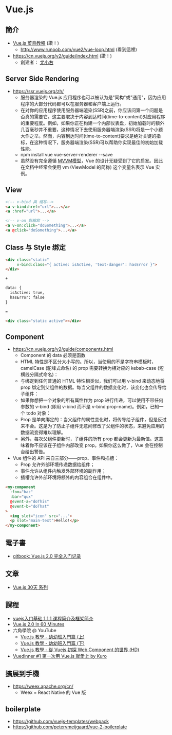 # Vue.js

## 簡介

* [Vue.js 菜鳥教程](http://www.runoob.com/vue2/) (讚！)
  * http://www.runoob.com/vue2/vue-loop.html (看到這裡)
* https://cn.vuejs.org/v2/guide/index.html (讚！)
  * 創建者： [尤小右](https://www.weibo.com/arttechdesign?is_all=1)

## Server Side Rendering

* https://ssr.vuejs.org/zh/
  * 服务器渲染的 Vue.js 应用程序也可以被认为是"同构"或"通用"，因为应用程序的大部分代码都可以在服务器和客户端上运行。
  * 在对你的应用程序使用服务器端渲染(SSR)之前，你应该问第一个问题是否真的需要它。这主要取决于内容到达时间(time-to-content)对应用程序的重要程度。例如，如果你正在构建一个内部仪表盘，初始加载时的额外几百毫秒并不重要，这种情况下去使用服务器端渲染(SSR)将是一个小题大作之举。然而，内容到达时间(time-to-content)要求是绝对关键的指标，在这种情况下，服务器端渲染(SSR)可以帮助你实现最佳的初始加载性能。
  * npm install vue vue-server-renderer --save
  * 虽然没有完全遵循 [MVVM模型](https://en.wikipedia.org/wiki/Model%E2%80%93view%E2%80%93viewmodel)，Vue 的设计无疑受到了它的启发。因此在文档中经常会使用 vm (ViewModel 的简称) 这个变量名表示 Vue 实例。 

## View

```html
<!-- v-bind 與 缩写-->
<a v-bind:href="url">...</a>
<a :href="url">...</a>

<!-- v-on 與縮寫 -->
<a v-on:click="doSomething">...</a>
<a @click="doSomething">...</a>

```

## Class 与 Style 绑定

```html
<div class="static"
     v-bind:class="{ active: isActive, 'text-danger': hasError }">
</div>

+ 

data: {
  isActive: true,
  hasError: false
}

=

<div class="static active"></div>
```

## Component

* https://cn.vuejs.org/v2/guide/components.html
  * Component 的 data 必须是函数
  * HTML 特性是不区分大小写的。所以，当使用的不是字符串模板时，camelCase (驼峰式命名) 的 prop 需要转换为相对应的 kebab-case (短横线分隔式命名)：
  * 与绑定到任何普通的 HTML 特性相类似，我们可以用 v-bind 来动态地将 prop 绑定到父组件的数据。每当父组件的数据变化时，该变化也会传导给子组件：
  * 如果你想把一个对象的所有属性作为 prop 进行传递，可以使用不带任何参数的 v-bind (即用 v-bind 而不是 v-bind:prop-name)。例如，已知一个 todo 对象：
  * Prop 是单向绑定的：当父组件的属性变化时，将传导给子组件，但是反过来不会。这是为了防止子组件无意间修改了父组件的状态，来避免应用的数据流变得难以理解。
  * 另外，每次父组件更新时，子组件的所有 prop 都会更新为最新值。这意味着你不应该在子组件内部改变 prop。如果你这么做了，Vue 会在控制台给出警告。
* Vue 组件的 API 来自三部分——prop、事件和插槽：
  * Prop 允许外部环境传递数据给组件；
  * 事件允许从组件内触发外部环境的副作用；
  * 插槽允许外部环境将额外的内容组合在组件中。

```html
<my-component
  :foo="baz"
  :bar="qux"
  @event-a="doThis"
  @event-b="doThat"
>
  <img slot="icon" src="...">
  <p slot="main-text">Hello!</p>
</my-component>
```

## 電子書

* [gitbook: Vue.js 2.0 完全入门记录](https://www.gitbook.com/book/hiscc/vue-js-2-0/details)


## 文章

* [Vue.js 30天 系列](https://ithelp.ithome.com.tw/users/20103424/ironman/1049)

## 課程

* [vuejs入门基础 1 1 1 课程简介及框架简介](https://www.youtube.com/watch?v=JObvb5y6R7U)
* [Vue.js 2.0 In 60 Minutes](https://www.youtube.com/watch?v=z6hQqgvGI4Y)
* 六角學院 @ YouTube
  * [Vue.js 教學 - 幼幼班入門篇 (上)](https://www.youtube.com/watch?v=8O3teHziU_E)
  * [Vue.js 教學 - 幼幼班入門篇 (下)](https://www.youtube.com/watch?v=yzrUSzkLQNU)
  * [Vue.js 教學 - 從 Vuejs 初探 Web Component 的世界 (HD)](https://www.youtube.com/watch?v=T2JsTE0Hq58)
* [Vuedinner #1 第一次用 Vue.js 就愛上 by Kuro](https://www.youtube.com/watch?v=jXdZlbH_ut8)

## 擴展到手機

* https://weex.apache.org/cn/
  * Weex = React Native 的 Vue 版

## boilerplate

* https://github.com/vuejs-templates/webpack
* https://github.com/petervmeijgaard/vue-2-boilerplate